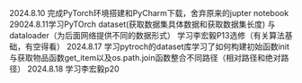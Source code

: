2024.8.10 完成PyTorch环境搭建和PyCharm下载，舍弃原来的jupter notebook
29024.8.11学习PyTOrch dataset(获取数据集具体数据和获取数据集长度) 与 dataloader（为后面网络提供不同的数据形式）
学习李宏毅P13选修（有关算法基础，有空得看）
2024.8.17 学习pytroch的dataset库学习了如何构建初始函数init与获取物品函数get_item以及os.path.join函数整合不同路径（相对路径和绝对路径）
2024.8.18 学习李宏毅p20
